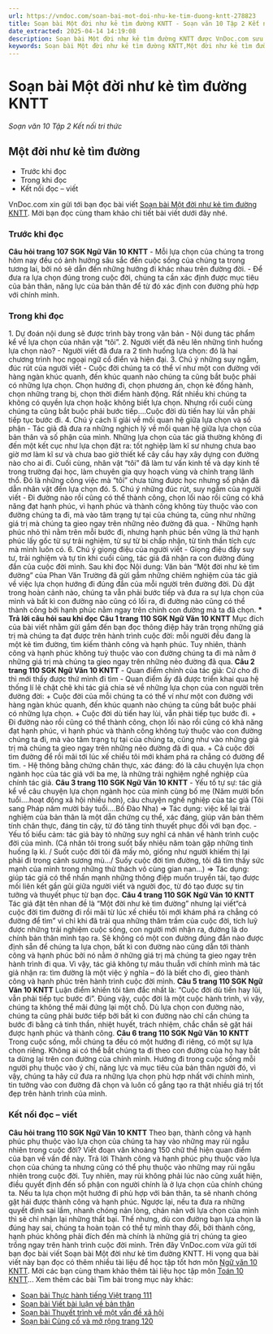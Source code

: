 ```yaml
---
url: https://vndoc.com/soan-bai-mot-doi-nhu-ke-tim-duong-kntt-278823
title: Soạn bài Một đời như kẻ tìm đường KNTT - Soạn văn 10 Tập 2 Kết nối tri thức - VnDoc.com
date_extracted: 2025-04-14 14:19:08
description: Soạn bài Một đời như kẻ tìm đường KNTT được VnDoc.com sưu tầm và xin gửi tới bạn đọc cùng tham khảo. Mời bạn đọc cùng tham khảo chi tiết.
keywords: Soạn bài Một đời như kẻ tìm đường KNTT,Một đời như kẻ tìm đường,soạn Một đời như kẻ tìm đường,soạn văn Một đời như kẻ tìm đường,ngữ văn 10 KNTT,soạn văn 10,văn 10
---
```


# Soạn bài Một đời như kẻ tìm đường KNTT
 _Soạn văn 10 Tập 2 Kết nối tri thức_
## Một đời như kẻ tìm đường
  * Trước khi đọc
  * Trong khi đọc
  * Kết nối đọc – viết

VnDoc.com xin gửi tới bạn đọc bài viết [Soạn bài Một đời như kẻ tìm đường KNTT](<https://vndoc.com/soan-bai-mot-doi-nhu-ke-tim-duong-kntt-278823>). Mời bạn đọc cùng tham khảo chi tiết bài viết dưới đây nhé.
### Trước khi đọc
**Câu hỏi trang 107 SGK Ngữ Văn 10 KNTT**
\- Mỗi lựa chọn của chúng ta trong hôm nay đều có ảnh hưởng sâu sắc đến cuộc sống của chúng ta trong tương lai, bởi nó sẽ dẫn đến những hướng đi khác nhau trên đường đời.
\- Để đưa ra lựa chọn đúng trong cuộc đời, chúng ta cần xác định được mục tiêu của bản thân, năng lực của bản thân để từ đó xác định con đường phù hợp với chính mình.
### Trong khi đọc
1\. Dự đoán nội dung sẽ được trình bày trong văn bản
\- Nội dung tác phẩm kể về lựa chọn của nhân vật “tôi”.
2\. Người viết đã nêu lên những tình huống lựa chọn nào?
\- Người viết đã đưa ra 2 tình huống lựa chọn: đó là hai chương trình học ngoại ngữ cổ điển và hiện đại.
3\. Chú ý những suy ngẫm, đúc rút của người viết
\- Cuộc đời chúng ta có thể ví như một con đường với hàng ngàn khúc quanh, đến khúc quanh nào chúng ta cũng bắt buộc phải có những lựa chọn. Chọn hướng đi, chọn phương án, chọn kẻ đồng hành, chọn những trang bị, chọn thời điểm hành động. Rất nhiều khi chúng ta không có quyền lựa chọn hoặc không biết lựa chọn. Nhưng rồi cuối cùng chúng ta cũng bắt buộc phải bước tiếp....Cuộc đời dù tiến hay lùi vẫn phải tiếp tục bước đi.
4\. Chú ý cách lí giải về mối quan hệ giữa lựa chọn và số phận
\- Tác giả đã đưa ra những nghịch lý về mối quan hệ giữa lựa chọn của bản thân và số phận của mình. Những lựa chọn của tác giả thường không đi đến một kết cục như lựa chọn đặt ra: tốt nghiệp làm kĩ sư nhưng chưa bao giờ mơ làm kĩ sư và chưa bao giờ thiết kế cây cầu hay xây dựng con đường nào cho ai đi. Cuối cùng, nhân vật “tôi” đã làm tư vấn kinh tế và dạy kinh tế trong trường đại học, làm chuyên gia quy hoạch vùng và chỉnh trang lãnh thổ. Đó là những công việc mà “tôi” chưa từng được học nhưng số phận đã dẫn nhân vật đến lựa chọn đó.
5\. Chú ý những đúc rút, suy ngẫm của người viết
\- Đi đường nào rồi cũng có thể thành công, chọn lối nào rồi cũng có khả năng đạt hạnh phúc, vì hạnh phúc và thành công không tùy thuộc vào con đường chúng ta đi, mà vào tâm trạng tự tại của chúng ta, cũng như những giá trị mà chúng ta gieo ngay trên những nẻo đường đã qua.
\- Những hạnh phúc nhỏ thì nằm trên mỗi bước đi, nhưng hạnh phúc bền vững là thứ hạnh phúc lấy gốc từ sự trải nghiệm, từ sự từ bi chấp nhận, từ tinh thần tích cực mà mình luôn có.
6\. Chú ý giọng điệu của người viết
\- Giọng điệu đầy suy tư, trải nghiệm và tự tin khi cuối cùng, tác giả đã nhận ra con đường đúng đắn của cuộc đời mình.
Sau khi đọc
Nội dung: Văn bản “Một đời như kẻ tìm đường” của Phan Văn Trường đã gửi gắm những chiêm nghiệm của tác giả về việc lựa chọn hướng đi đúng đắn của mỗi người trên đường đời. Dù đặt trong hoàn cảnh nào, chúng ta vẫn phải bước tiếp và đưa ra sự lựa chọn của mình và bất kì con đường nào cũng có lối ra, đi đường nào cũng có thể thành công bởi hạnh phúc nằm ngay trên chính con đường mà ta đã chọn.
**\* Trả lời câu hỏi sau khi đọc**
**Câu 1 trang 110 SGK Ngữ Văn 10 KNTT**
Mục đích của bài viết nhằm gửi gắm đến bạn đọc thông điệp hãy trân trọng những giá trị mà chúng ta đạt được trên hành trình cuộc đời: mỗi người đều đang là một kẻ tìm đường, tìm kiếm thành công và hạnh phúc. Tuy nhiên, thành công và hạnh phúc không tuỳ thuộc vào con đường chúng ta đi mà nằm ở những giá trị mà chúng ta gieo ngay trên những nẻo đường đã qua.
**Câu 2 trang 110 SGK Ngữ Văn 10 KNTT**
\- Quan điểm chính của tác giả: Cứ cho đi thì mới thấy được thứ mình đi tìm
\- Quan điểm ấy đã được triển khai qua hệ thống lí lẽ chặt chẽ khi tác giả chia sẻ về những lựa chọn của con người trên đường đời:
\+ Cuộc đời của mỗi chúng ta có thể ví như một con đường với hàng ngàn khúc quanh, đến khúc quanh nào chúng ta cũng bắt buộc phải có những lựa chọn.
\+ Cuộc đời dù tiến hay lùi, vẫn phải tiếp tục bước đi.
\+ Đi đường nào rồi cũng có thể thành công, chọn lối nào rồi cũng có khả năng đạt hạnh phúc, vì hạnh phúc và thành công không tuỳ thuộc vào con đường chúng ta đi, mà vào tâm trạng tự tại của chúng ta, cũng như vào những giá trị mà chúng ta gieo ngay trên những nẻo đường đã đi qua.
\+ Cả cuộc đời tìm đường để rồi mãi tới lúc xế chiều tôi mới khám phá ra chẳng có đường để tìm.
\- Hệ thông bằng chứng chân thực, xác đáng: đó là câu chuyện lựa chọn ngành học của tác giả với ba mẹ, là những trải nghiệm nghề nghiệp của chính tác giả.
**Câu 3 trang 110 SGK Ngữ Văn 10 KNTT**
\- Yếu tố tự sự: tác giả kể về câu chuyện lựa chọn ngành học của mình cùng bố mẹ \(Năm mười bốn tuổi....hoạt động xã hội nhiều hơn\), câu chuyện nghề nghiệp của tác giả \(Tôi sang Pháp năm mười bảy tuổi....Bồ Đào Nha\)
=> Tác dụng: việc kể lại trải nghiệm của bản thân là một dẫn chứng cụ thể, xác đáng, giúp văn bản thêm tính chân thực, đáng tin cậy, từ đó tăng tính thuyết phục đối với bạn đọc.
\- Yếu tố biểu cảm: tác giả bày tỏ những suy nghĩ cá nhân về hành trình cuộc đời của mình. \(Cá nhân tôi trong suốt bấy nhiêu năm toàn gặp những tình huống lạ kì. / Suốt cuộc đời tôi đã mấy mò, giống như người khiếm thị lại phải đi trong cảnh sương mù.../ Suốy cuộc đời tìm đường, tôi đã tìm thấy sức mạnh của mình trong những thử thách vô cùng gian nan...\)
=> Tác dụng: giúp tác giả có thể nhấn mạnh những thông điệp muốn truyền tải, tạo được mối liên kết gần gũi giữa người viết và người đọc, từ đó tạo được sự tin tưởng và thuyết phục từ bạn đọc.
**Câu 4 trang 110 SGK Ngữ Văn 10 KNTT**
Tác giả đặt tên nhan đề là “Một đời như kẻ tìm đường” nhưng lại viết“cả cuộc đời tìm đường đi rồi mãi từ lúc xế chiều tôi mới khám phá ra chẳng có đường để tìm” vì chỉ khi đã trải qua những thăm trầm của cuộc đời, tích luỹ được những trải nghiệm cuộc sống, con người mới nhận ra, đường là do chính bản thân mình tạo ra. Sẽ không có một con đường đúng đắn nào được định sẵn để chúng ta lựa chọn, bất kì con đường nào cũng dẫn tới thành công và hạnh phúc bởi nó nằm ở những giá trị mà chúng ta gieo ngay trên hành trình đi qua. Vì vậy, tác giả không tự mâu thuẫn với chính mình mà tác giả nhận ra: tìm đường là một việc ý nghĩa – đó là biết cho đi, gieo thành công và hạnh phúc trên hành trình cuộc đời mình.
**Câu 5 trang 110 SGK Ngữ Văn 10 KNTT**
Luận điểm khiến tôi tâm đắc nhất là: “Cuộc đời dù tiến hay lũi, vẫn phải tiếp tục bước đi”. Đúng vậy, cuộc đời là một cuộc hành trình, vì vậy, chúng ta không thể mãi đứng lại một chỗ. Dù lựa chọn con đường nào, chúng ta cũng phải bước tiếp bởi bất kì con đường nào chỉ cần chúng ta bước đi bằng cả tinh thần, nhiệt huyết, trách nhiệm, chắc chắn sẽ gặt hái được hạnh phúc và thành công.
**Câu 6 trang 110 SGK Ngữ Văn 10 KNTT**
Trong cuộc sống, mỗi chúng ta đều có một hướng đi riêng, có một sự lựa chọn riêng. Không ai có thể bắt chúng ta đi theo con đường của họ hay bắt ta dừng lại trên con đường của chính mình. Hướng đi trong cuộc sống mỗi người phụ thuộc vào ý chí, năng lực và mục tiêu của bản thân người đó, vì vậy, chúng ta hãy cứ đưa ra những lựa chọn phù hợp nhất với chính mình, tin tưởng vào con đường đã chọn và luôn cố gắng tạo ra thật nhiều giá trị tốt đẹp trên hành trình của mình.
### Kết nối đọc – viết
**Câu hỏi trang 110 SGK Ngữ Văn 10 KNTT**
Theo bạn, thành công và hạnh phúc phụ thuộc vào lựa chọn của chúng ta hay vào những may rủi ngẫu nhiên trong cuộc đời? Viết đoạn văn khoảng 150 chữ thể hiện quan điểm của bạn về vấn đề này.
Trả lời
Thành công và hạnh phúc phụ thuộc vào lựa chọn của chúng ta nhưng cũng có thể phụ thuộc vào những may rủi ngẫu nhiên trong cuộc đời. Tuy nhiên, may rủi không phải lúc nào cũng xuất hiện, điều quyết định đến số phận con người chính là ở lựa chọn của chính chúng ta. Nếu ta lựa chọn một hướng đi phù hợp với bản thân, ta sẽ nhanh chóng gặt hái được thành công và hạnh phúc. Ngược lại, nếu ta đưa ra những quyết định sai lầm, nhanh chóng nản lòng, chán nản với lựa chọn của mình thì sẽ chỉ nhận lại những thất bại. Thế nhưng, dù con đường bạn lựa chọn là đúng hay sai, chúng ta hoàn toàn có thể tự mình thay đổi, bởi thành công, hạnh phúc không phải đích đến mà chính là những giá trị chúng ta gieo trồng ngay trên hành trình cuộc đời mình.
Trên đây VnDoc.com vừa gửi tới bạn đọc bài viết Soạn bài Một đời như kẻ tìm đường KNTT. Hi vọng qua bài viết này bạn đọc có thêm nhiều tài liệu để học tập tốt hơn môn [Ngữ văn 10 KNTT](<https://vndoc.com/ngu-van-10-ket-noi-tri-thuc-tap2>). Mời các bạn cùng tham khảo thêm tài liệu học tập môn [Toán 10 KNTT](<https://vndoc.com/toan-10-ket-noi-tri-thuc-tap2>)...
Xem thêm các bài Tìm bài trong mục này khác:
  * [Soạn bài Thực hành tiếng Việt trang 111](</soan-bai-thuc-hanh-tieng-viet-trang-111-kntt-278828>)
  * [Soạn bài Viết bài luận về bản thân](</soan-bai-viet-bai-luan-ve-ban-than-kntt-278831>)
  * [Soạn bài Thuyết trình về một vấn đề xã hội](</soan-bai-thuyet-trinh-ve-mot-van-de-xa-hoi-kntt-278833>)
  * [Soạn bài Củng cố và mở rộng trang 120](</soan-bai-cung-co-va-mo-rong-trang-120-kntt-278837>)

